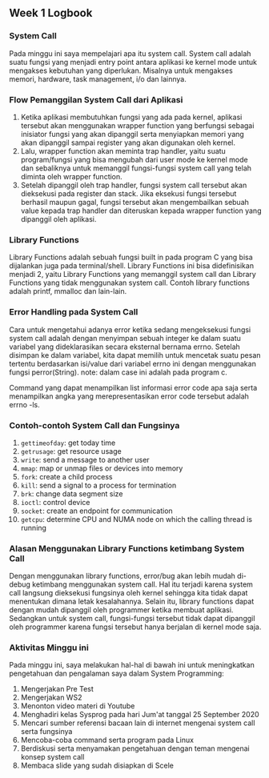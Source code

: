 ## Week 1 Logbook


### System Call
Pada minggu ini saya mempelajari apa itu system call. System call adalah suatu fungsi yang menjadi entry point antara aplikasi ke kernel mode untuk mengakses kebutuhan yang diperlukan. Misalnya untuk mengakses memori, hardware, task management, i/o dan lainnya.

### Flow Pemanggilan System Call dari Aplikasi
1. Ketika aplikasi membutuhkan fungsi yang ada pada kernel, aplikasi tersebut akan menggunakan wrapper function yang berfungsi sebagai inisiator fungsi yang akan dipanggil serta menyiapkan memori yang akan dipanggil sampai register yang akan digunakan oleh kernel. 
2. Lalu, wrapper function akan meminta trap handler, yaitu suatu  program/fungsi yang bisa mengubah dari user mode ke kernel mode dan sebaliknya untuk memanggil fungsi-fungsi system call yang telah diminta oleh wrapper function. 
3. Setelah dipanggil oleh trap handler, fungsi system call tersebut akan dieksekusi pada register dan stack. 
Jika eksekusi fungsi tersebut berhasil maupun gagal, fungsi tersebut akan mengembailkan sebuah value kepada trap handler dan diteruskan kepada wrapper function yang dipanggil oleh aplikasi. 

### Library Functions
Library Functions adalah sebuah fungsi built in pada program C yang bisa dijalankan juga pada terminal/shell. Library Functions ini bisa didefinisikan menjadi 2, yaitu Library Functions yang memanggil system call dan Library Functions yang tidak menggunakan system call. Contoh library functions adalah printf, mmalloc dan lain-lain.

### Error Handling pada System Call
Cara untuk mengetahui adanya error ketika sedang mengeksekusi fungsi system call adalah dengan menyimpan sebuah integer ke dalam suatu variabel yang dideklarasikan secara eksternal bernama errno. Setelah disimpan ke dalam variabel, kita dapat memilih untuk mencetak suatu pesan tertentu berdasarkan isi/value dari variabel errno ini dengan menggunakan fungsi perror(String). note: dalam case ini adalah pada program c.

Command yang dapat menampilkan list informasi error code apa saja serta menampilkan angka yang merepresentasikan error code tersebut adalah errno -ls.

### Contoh-contoh System Call dan Fungsinya
1. `gettimeofday`: get today time
2. `getrusage`: get resource usage
3. `write`: send a message to another user
4. `mmap`: map or unmap files or devices into memory
5. `fork`: create a child process
6. `kill`: send a signal to a process for termination
7. `brk`: change data segment size
8. `ioctl`: control device
9. `socket`: create an endpoint for communication
10. `getcpu`: determine  CPU  and NUMA node on which the calling thread is
       running

### Alasan Menggunakan Library Functions ketimbang System Call
Dengan menggunakan library functions, error/bug akan lebih mudah di-debug ketimbang menggunakan system call. Hal itu terjadi karena system call langsung dieksekusi fungsinya oleh kernel sehingga kita tidak dapat menentukan dimana letak kesalahannya.  Selain itu, library functions dapat dengan mudah dipanggil oleh programmer ketika membuat aplikasi. Sedangkan untuk system call, fungsi-fungsi tersebut tidak dapat dipanggil oleh programmer karena fungsi tersebut hanya berjalan di kernel mode saja.

### Aktivitas Minggu ini
Pada minggu ini, saya melakukan hal-hal di bawah ini untuk meningkatkan pengetahuan dan pengalaman saya dalam System Programming:
1. Mengerjakan Pre Test
2. Mengerjakan WS2
3. Menonton video materi di Youtube
4. Menghadiri kelas Sysprog pada hari Jum'at tanggal 25 September 2020
5. Mencari sumber referensi bacaan lain di internet mengenai system call serta fungsinya
6. Mencoba-coba command serta program pada Linux
7. Berdiskusi serta menyamakan pengetahuan dengan teman mengenai konsep system call
8. Membaca slide yang sudah disiapkan di Scele
